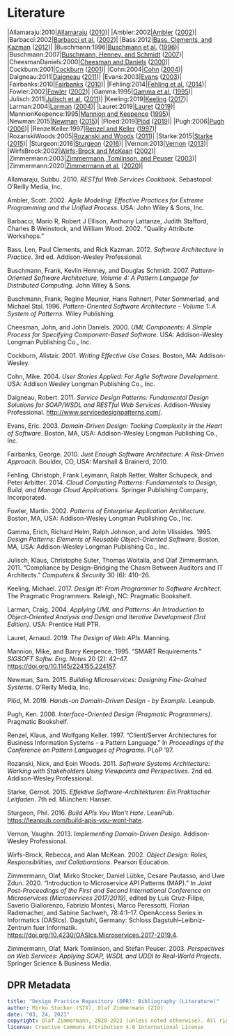 # Literature

<!--
How to update this file:

1. Remove the HTML code below this comment (up to metadata section) and replace it with an empty table 

|Key|Literature|
|:--|:---------|

2. Run the following command from the repository root:

perl -ne '/@([\w:]+)/ && print "|$1|\@$1|\n";' **/*.md | sort | uniq  

3. Copy the output below the table (and remove refs like @docsoc),

4. Run the following command
 
pandoc -s --metadata link-citations=true --bibliography DPR-ReferencesMaster.bib --citeproc background-information/literature.md

5. Copy the generated bibliography (start from "<div id="refs" class="references hanging-indent" role="doc-bibliography">"), and replace the markdown table below this comment with the copied HTML.

6. Replace all div elements with p
 -->

<p id="refs" class="references hanging-indent" role="doc-bibliography">
<p>|Allamaraju:2010|<span class="citation" data-cites="Allamaraju:2010"><a href="#ref-Allamaraju:2010" role="doc-biblioref">Allamaraju</a> (<a href="#ref-Allamaraju:2010" role="doc-biblioref">2010</a>)</span>| |Ambler:2002|<span class="citation" data-cites="Ambler:2002"><a href="#ref-Ambler:2002" role="doc-biblioref">Ambler</a> (<a href="#ref-Ambler:2002" role="doc-biblioref">2002</a>)</span>| |Barbacci:2002|<span class="citation" data-cites="Barbacci:2002"><a href="#ref-Barbacci:2002" role="doc-biblioref">Barbacci et al.</a> (<a href="#ref-Barbacci:2002" role="doc-biblioref">2002</a>)</span>| |Bass:2012|<span class="citation" data-cites="Bass:2012"><a href="#ref-Bass:2012" role="doc-biblioref">Bass, Clements, and Kazman</a> (<a href="#ref-Bass:2012" role="doc-biblioref">2012</a>)</span>| |Buschmann:1996|<span class="citation" data-cites="Buschmann:1996"><a href="#ref-Buschmann:1996" role="doc-biblioref">Buschmann et al.</a> (<a href="#ref-Buschmann:1996" role="doc-biblioref">1996</a>)</span>| |Buschmann:2007|<span class="citation" data-cites="Buschmann:2007"><a href="#ref-Buschmann:2007" role="doc-biblioref">Buschmann, Henney, and Schmidt</a> (<a href="#ref-Buschmann:2007" role="doc-biblioref">2007</a>)</span>| |CheesmanDaniels:2000|<span class="citation" data-cites="CheesmanDaniels:2000"><a href="#ref-CheesmanDaniels:2000" role="doc-biblioref">Cheesman and Daniels</a> (<a href="#ref-CheesmanDaniels:2000" role="doc-biblioref">2000</a>)</span>| |Cockburn:2001|<span class="citation" data-cites="Cockburn:2001"><a href="#ref-Cockburn:2001" role="doc-biblioref">Cockburn</a> (<a href="#ref-Cockburn:2001" role="doc-biblioref">2001</a>)</span>| |Cohn:2004|<span class="citation" data-cites="Cohn:2004"><a href="#ref-Cohn:2004" role="doc-biblioref">Cohn</a> (<a href="#ref-Cohn:2004" role="doc-biblioref">2004</a>)</span>| |Daigneau:2011|<span class="citation" data-cites="Daigneau:2011"><a href="#ref-Daigneau:2011" role="doc-biblioref">Daigneau</a> (<a href="#ref-Daigneau:2011" role="doc-biblioref">2011</a>)</span>| |Evans:2003|<span class="citation" data-cites="Evans:2003"><a href="#ref-Evans:2003" role="doc-biblioref">Evans</a> (<a href="#ref-Evans:2003" role="doc-biblioref">2003</a>)</span>| |Fairbanks:2010|<span class="citation" data-cites="Fairbanks:2010"><a href="#ref-Fairbanks:2010" role="doc-biblioref">Fairbanks</a> (<a href="#ref-Fairbanks:2010" role="doc-biblioref">2010</a>)</span>| |Fehling:2014|<span class="citation" data-cites="Fehling:2014"><a href="#ref-Fehling:2014" role="doc-biblioref">Fehling et al.</a> (<a href="#ref-Fehling:2014" role="doc-biblioref">2014</a>)</span>| |Fowler:2002|<span class="citation" data-cites="Fowler:2002"><a href="#ref-Fowler:2002" role="doc-biblioref">Fowler</a> (<a href="#ref-Fowler:2002" role="doc-biblioref">2002</a>)</span>| |Gamma:1995|<span class="citation" data-cites="Gamma:1995"><a href="#ref-Gamma:1995" role="doc-biblioref">Gamma et al.</a> (<a href="#ref-Gamma:1995" role="doc-biblioref">1995</a>)</span>| |Julisch:2011|<span class="citation" data-cites="Julisch:2011"><a href="#ref-Julisch:2011" role="doc-biblioref">Julisch et al.</a> (<a href="#ref-Julisch:2011" role="doc-biblioref">2011</a>)</span>| |Keeling:2019|<span class="citation" data-cites="Keeling:2019"><a href="#ref-Keeling:2019" role="doc-biblioref">Keeling</a> (<a href="#ref-Keeling:2019" role="doc-biblioref">2017</a>)</span>| |Larman:2004|<span class="citation" data-cites="Larman:2004"><a href="#ref-Larman:2004" role="doc-biblioref">Larman</a> (<a href="#ref-Larman:2004" role="doc-biblioref">2004</a>)</span>| |Lauret:2019|<span class="citation" data-cites="Lauret:2019"><a href="#ref-Lauret:2019" role="doc-biblioref">Lauret</a> (<a href="#ref-Lauret:2019" role="doc-biblioref">2019</a>)</span>| |MannionKeepence:1995|<span class="citation" data-cites="MannionKeepence:1995"><a href="#ref-MannionKeepence:1995" role="doc-biblioref">Mannion and Keepence</a> (<a href="#ref-MannionKeepence:1995" role="doc-biblioref">1995</a>)</span>| |Newman:2015|<span class="citation" data-cites="Newman:2015"><a href="#ref-Newman:2015" role="doc-biblioref">Newman</a> (<a href="#ref-Newman:2015" role="doc-biblioref">2015</a>)</span>| |Ploed:2019|<span class="citation" data-cites="Ploed:2019"><a href="#ref-Ploed:2019" role="doc-biblioref">Plöd</a> (<a href="#ref-Ploed:2019" role="doc-biblioref">2019</a>)</span>| |Pugh:2006|<span class="citation" data-cites="Pugh:2006"><a href="#ref-Pugh:2006" role="doc-biblioref">Pugh</a> (<a href="#ref-Pugh:2006" role="doc-biblioref">2006</a>)</span>| |RenzelKeller:1997|<span class="citation" data-cites="RenzelKeller:1997"><a href="#ref-RenzelKeller:1997" role="doc-biblioref">Renzel and Keller</a> (<a href="#ref-RenzelKeller:1997" role="doc-biblioref">1997</a>)</span>| |RozanskiWoods:2005|<span class="citation" data-cites="RozanskiWoods:2005"><a href="#ref-RozanskiWoods:2005" role="doc-biblioref">Rozanski and Woods</a> (<a href="#ref-RozanskiWoods:2005" role="doc-biblioref">2011</a>)</span>| |Starke:2015|<span class="citation" data-cites="Starke:2015"><a href="#ref-Starke:2015" role="doc-biblioref">Starke</a> (<a href="#ref-Starke:2015" role="doc-biblioref">2015</a>)</span>| |Sturgeon:2016|<span class="citation" data-cites="Sturgeon:2016"><a href="#ref-Sturgeon:2016" role="doc-biblioref">Sturgeon</a> (<a href="#ref-Sturgeon:2016" role="doc-biblioref">2016</a>)</span>| |Vernon:2013|<span class="citation" data-cites="Vernon:2013"><a href="#ref-Vernon:2013" role="doc-biblioref">Vernon</a> (<a href="#ref-Vernon:2013" role="doc-biblioref">2013</a>)</span>| |WirfsBrock:2002|<span class="citation" data-cites="WirfsBrock:2002"><a href="#ref-WirfsBrock:2002" role="doc-biblioref">Wirfs-Brock and McKean</a> (<a href="#ref-WirfsBrock:2002" role="doc-biblioref">2002</a>)</span>| |Zimmermann:2003|<span class="citation" data-cites="Zimmermann:2003"><a href="#ref-Zimmermann:2003" role="doc-biblioref">Zimmermann, Tomlinson, and Peuser</a> (<a href="#ref-Zimmermann:2003" role="doc-biblioref">2003</a>)</span>| |Zimmermann:2020|<span class="citation" data-cites="Zimmermann:2020"><a href="#ref-Zimmermann:2020" role="doc-biblioref">Zimmermann et al.</a> (<a href="#ref-Zimmermann:2020" role="doc-biblioref">2020</a>)</span>|</p>
<p id="refs" class="references csl-bib-body hanging-indent" role="doc-bibliography">
<p id="ref-Allamaraju:2010" class="csl-entry" role="doc-biblioentry">
Allamaraju, Subbu. 2010. <em><span>RESTful Web Services Cookbook</span></em>. Sebastopol: O’Reilly Media, Inc.
</p>
<p id="ref-Ambler:2002" class="csl-entry" role="doc-biblioentry">
Ambler, Scott. 2002. <em>Agile Modeling: Effective Practices for Extreme Programming and the Unified Process</em>. USA: John Wiley &amp; Sons, Inc.
</p>
<p id="ref-Barbacci:2002" class="csl-entry" role="doc-biblioentry">
Barbacci, Mario R, Robert J Ellison, Anthony Lattanze, Judith Stafford, Charles B Weinstock, and William Wood. 2002. <span>“Quality Attribute Workshops.”</span>
</p>
<p id="ref-Bass:2012" class="csl-entry" role="doc-biblioentry">
Bass, Len, Paul Clements, and Rick Kazman. 2012. <em>Software Architecture in Practice</em>. 3rd ed. Addison-Wesley Professional.
</p>
<p id="ref-Buschmann:2007" class="csl-entry" role="doc-biblioentry">
Buschmann, Frank, Kevlin Henney, and Douglas Schmidt. 2007. <em>Pattern-Oriented Software Architecture, Volume 4: A Pattern Language for Distributed Computing</em>. John Wiley &amp; Sons.
</p>
<p id="ref-Buschmann:1996" class="csl-entry" role="doc-biblioentry">
Buschmann, Frank, Regine Meunier, Hans Rohnert, Peter Sommerlad, and Michael Stal. 1996. <em>Pattern-Oriented Software Architecture - Volume 1: A System of Patterns</em>. Wiley Publishing.
</p>
<p id="ref-CheesmanDaniels:2000" class="csl-entry" role="doc-biblioentry">
Cheesman, John, and John Daniels. 2000. <em>UML Components: A Simple Process for Specifying Component-Based Software</em>. USA: Addison-Wesley Longman Publishing Co., Inc.
</p>
<p id="ref-Cockburn:2001" class="csl-entry" role="doc-biblioentry">
Cockburn, Alistair. 2001. <em>Writing Effective Use Cases</em>. Boston, MA: Addison-Wesley.
</p>
<p id="ref-Cohn:2004" class="csl-entry" role="doc-biblioentry">
Cohn, Mike. 2004. <em>User Stories Applied: For Agile Software Development</em>. USA: Addison Wesley Longman Publishing Co., Inc.
</p>
<p id="ref-Daigneau:2011" class="csl-entry" role="doc-biblioentry">
Daigneau, Robert. 2011. <em>Service Design Patterns: Fundamental Design Solutions for SOAP/WSDL and RESTful Web Services</em>. Addison-Wesley Professional. <a href="http://www.servicedesignpatterns.com/">http://www.servicedesignpatterns.com/</a>.
</p>
<p id="ref-Evans:2003" class="csl-entry" role="doc-biblioentry">
Evans, Eric. 2003. <em>Domain-Driven Design: Tacking Complexity in the Heart of Software</em>. Boston, MA, USA: Addison-Wesley Longman Publishing Co., Inc.
</p>
<p id="ref-Fairbanks:2010" class="csl-entry" role="doc-biblioentry">
Fairbanks, George. 2010. <em>Just Enough Software Architecture: A Risk-Driven Approach</em>. Boulder, CO, USA: Marshall &amp; Brainerd, 2010.
</p>
<p id="ref-Fehling:2014" class="csl-entry" role="doc-biblioentry">
Fehling, Christoph, Frank Leymann, Ralph Retter, Walter Schupeck, and Peter Arbitter. 2014. <em>Cloud Computing Patterns: Fundamentals to Design, Build, and Manage Cloud Applications</em>. Springer Publishing Company, Incorporated.
</p>
<p id="ref-Fowler:2002" class="csl-entry" role="doc-biblioentry">
Fowler, Martin. 2002. <em>Patterns of Enterprise Application Architecture</em>. Boston, MA, USA: Addison-Wesley Longman Publishing Co., Inc.
</p>
<p id="ref-Gamma:1995" class="csl-entry" role="doc-biblioentry">
Gamma, Erich, Richard Helm, Ralph Johnson, and John Vlissides. 1995. <em>Design Patterns: Elements of Reusable Object-Oriented Software</em>. Boston, MA, USA: Addison-Wesley Longman Publishing Co., Inc.
</p>
<p id="ref-Julisch:2011" class="csl-entry" role="doc-biblioentry">
Julisch, Klaus, Christophe Suter, Thomas Woitalla, and Olaf Zimmermann. 2011. <span>“Compliance by Design–Bridging the Chasm Between Auditors and IT Architects.”</span> <em>Computers &amp; Security</em> 30 (6): 410–26.
</p>
<p id="ref-Keeling:2019" class="csl-entry" role="doc-biblioentry">
Keeling, Michael. 2017. <em>Design It!: From Programmer to Software Architect</em>. The Pragmatic Programmers. Raleigh, NC: Pragmatic Bookshelf.
</p>
<p id="ref-Larman:2004" class="csl-entry" role="doc-biblioentry">
Larman, Craig. 2004. <em>Applying UML and Patterns: An Introduction to Object-Oriented Analysis and Design and Iterative Development (3rd Edition)</em>. USA: Prentice Hall PTR.
</p>
<p id="ref-Lauret:2019" class="csl-entry" role="doc-biblioentry">
Lauret, Arnaud. 2019. <em>The Design of Web APIs</em>. Manning.
</p>
<p id="ref-MannionKeepence:1995" class="csl-entry" role="doc-biblioentry">
Mannion, Mike, and Barry Keepence. 1995. <span>“SMART Requirements.”</span> <em>SIGSOFT Softw. Eng. Notes</em> 20 (2): 42–47. <a href="https://doi.org/10.1145/224155.224157">https://doi.org/10.1145/224155.224157</a>.
</p>
<p id="ref-Newman:2015" class="csl-entry" role="doc-biblioentry">
Newman, Sam. 2015. <em>Building Microservices: Designing Fine-Grained Systems</em>. O’Reilly Media, Inc.
</p>
<p id="ref-Ploed:2019" class="csl-entry" role="doc-biblioentry">
Plöd, M. 2019. <em>Hands-on Domain-Driven Design - by Example</em>. Leanpub.
</p>
<p id="ref-Pugh:2006" class="csl-entry" role="doc-biblioentry">
Pugh, Ken. 2006. <em>Interface-Oriented Design (Pragmatic Programmers)</em>. Pragmatic Bookshelf.
</p>
<p id="ref-RenzelKeller:1997" class="csl-entry" role="doc-biblioentry">
Renzel, Klaus, and Wolfgang Keller. 1997. <span>“Client/Server Architectures for Business Information Systems - a Pattern Language.”</span> In <em>Proceedings of the Conference on Pattern Languages of Programs</em>. PLoP ’97.
</p>
<p id="ref-RozanskiWoods:2005" class="csl-entry" role="doc-biblioentry">
Rozanski, Nick, and Eoin Woods. 2011. <em>Software Systems Architecture: Working with Stakeholders Using Viewpoints and Perspectives</em>. 2nd ed. Addison-Wesley Professional.
</p>
<p id="ref-Starke:2015" class="csl-entry" role="doc-biblioentry">
Starke, Gernot. 2015. <em>Effektive Software-Architekturen: Ein Praktischer Leitfaden</em>. 7th ed. München: Hanser.
</p>
<p id="ref-Sturgeon:2016" class="csl-entry" role="doc-biblioentry">
Sturgeon, Phil. 2016. <em>Build <span>APIs</span> You Won’t Hate</em>. LeanPub. <a href="https://leanpub.com/build-apis-you-wont-hate">https://leanpub.com/build-apis-you-wont-hate</a>.
</p>
<p id="ref-Vernon:2013" class="csl-entry" role="doc-biblioentry">
Vernon, Vaughn. 2013. <em>Implementing Domain-Driven Design</em>. Addison-Wesley Professional.
</p>
<p id="ref-WirfsBrock:2002" class="csl-entry" role="doc-biblioentry">
Wirfs-Brock, Rebecca, and Alan McKean. 2002. <em>Object Design: Roles, Responsibilities, and Collaborations</em>. Pearson Education.
</p>
<p id="ref-Zimmermann:2020" class="csl-entry" role="doc-biblioentry">
Zimmermann, Olaf, Mirko Stocker, Daniel Lübke, Cesare Pautasso, and Uwe Zdun. 2020. <span>“Introduction to Microservice API Patterns (MAP).”</span> In <em>Joint Post-Proceedings of the First and Second International Conference on Microservices (Microservices 2017/2019)</em>, edited by Luı́s Cruz-Filipe, Saverio Giallorenzo, Fabrizio Montesi, Marco Peressotti, Florian Rademacher, and Sabine Sachweh, 78:4:1–17. OpenAccess Series in Informatics (OASIcs). Dagstuhl, Germany: Schloss Dagstuhl–Leibniz-Zentrum fuer Informatik. <a href="https://doi.org/10.4230/OASIcs.Microservices.2017-2019.4">https://doi.org/10.4230/OASIcs.Microservices.2017-2019.4</a>.
</p>
<p id="ref-Zimmermann:2003" class="csl-entry" role="doc-biblioentry">
Zimmermann, Olaf, Mark Tomlinson, and Stefan Peuser. 2003. <em>Perspectives on Web Services: Applying SOAP, WSDL and UDDI to Real-World Projects</em>. Springer Science &amp; Business Media.
</p>
</p>

<!-- keep/update the metadata below when updating the page: -->

## DPR Metadata

```yaml
title: "Design Practice Repository (DPR): Bibliography (Literature)"
author: Mirko Stocker (STX), Olaf Zimmermann (ZIO)
date: "03, 24, 2021"
copyright: Olaf Zimmermann, 2020-2021 (unless noted otherwise). All rights reserved.
license: Creative Commons Attribution 4.0 International License
```
